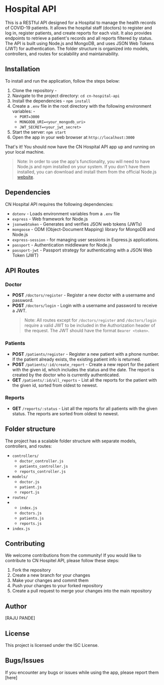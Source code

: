# Hospital API

This is a RESTful API designed for a Hospital to manage the health records of COVID-19 patients. It allows the hospital staff (doctors) to register and log in, register patients, and create reports for each visit. It also provides endpoints to retrieve a patient's records and all reports filtered by status.
The API is built using Node.js and MongoDB, and uses JSON Web Tokens (JWT) for authentication. The folder structure is organized into models, controllers, and routes for scalability and maintainability.

## Installation

To install and run the application, follow the steps below:
1. Clone the repository - 
2. Navigate to the project directory: `cd cn-hospital-api`
3. Install the dependencies - `npm install`
4. Create a `.env` file in the root directory with the following environment variables: -
    - `PORT=3000`
    - `MONGODB_URI=<your_mongodb_uri>`
    - `JWT_SECRET=<your_jwt_secret>`
5. Start the server: `npm start`
6. Open the app in your web browser at `http://localhost:3000`

That's it! You should now have the CN Hospital API app up and running on your local machine.

> Note: In order to use the app's functionality, you will need to have Node.js and npm installed on your system. If you don't have them installed, you can download and install them from the official Node.js [website](https://nodejs.org/en/).

## Dependencies

CN Hospital API requires the following dependencies:

-   `dotenv` - Loads environment variables from a `.env` file
-   `express` - Web framework for Node.js
-   `jsonwebtoken` - Generates and verifies JSON web tokens (JWTs)
-   `mongoose` - ODM (Object-Document Mapping) library for MongoDB and Node.js
-   `express-session` - for managing user sessions in Express.js applications.
-   `passport` - Authentication middleware for Node.js
-   `passport-jwt` - Passport strategy for authenticating with a JSON Web Token (JWT)

## API Routes

### Doctor

-   **POST** `/doctors/register` - Register a new doctor with a username and password.
-   **POST** `/doctors/login` - Login with a username and password to receive a JWT.
    > Note: All routes except for `/doctors/register` and `/doctors/login` require a valid JWT to be included in the Authorization header of the request. The JWT should have the format `Bearer <token>`.

### Patients

-   **POST** `/patients/register` - Register a new patient with a phone number. If the patient already exists, the existing patient info is returned.
-   **POST** `/patients/:id/create_report` - Create a new report for the patient with the given id, which includes the status and the date. The report is created by the doctor who is currently authenticated.
-   **GET** `/patients/:id/all_reports` - List all the reports for the patient with the given id, sorted from oldest to newest.

### Reports

-   **GET** `/reports/:status` - List all the reports for all patients with the given status. The reports are sorted from oldest to newest.

## Folder structure

The project has a scalable folder structure with separate models, controllers, and routes:

-   `controllers/`
    -   `doctor_controller.js`
    -   `patients_controller.js`
    -   `reports_controller.js`
-   `models/`
    -   `doctor.js`
    -   `patient.js`
    -   `report.js`
-   `routes/`
-   -   `index.js`
    -   `doctors.js`
    -   `patients.js`
    -   `reports.js`
-   `index.js`

## Contributing

We welcome contributions from the community! If you would like to contribute to CN Hospitel API, please follow these steps:

1. Fork the repository
2. Create a new branch for your changes
3. Make your changes and commit them
4. Push your changes to your forked repository
5. Create a pull request to merge your changes into the main repository

## Author

[RAJU PANDE]

## License

This project is licensed under the ISC License.

## Bugs/Issues

If you encounter any bugs or issues while using the app, please report them [here]